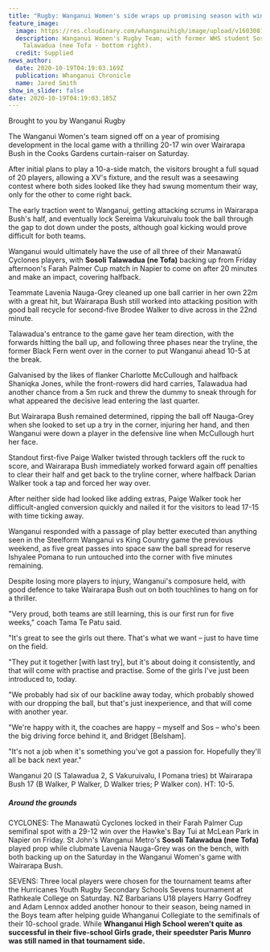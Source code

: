 ```yaml
---
title: "Rugby: Wanganui Women's side wraps up promising season with win"
feature_image:
  image: https://res.cloudinary.com/whanganuihigh/image/upload/v1603081166/News/Rugby._Wanganui_Women_s_side._sosili_Talawadua_chron_19.10.20.jpg
  description: Wanganui Women's Rugby Team; with former WHS student Sosoli
    Talawadua (nee Tofa - bottom right).
  credit: Supplied
news_author:
  date: 2020-10-19T04:19:03.169Z
  publication: Whanganui Chronicle
  name: Jared Smith
show_in_slider: false
date: 2020-10-19T04:19:03.185Z
---
```

Brought to you by Wanganui Rugby

The Wanganui Women's team signed off on a year of promising development in the local game with a thrilling 20-17 win over Wairarapa Bush in the Cooks Gardens curtain-raiser on Saturday.

After initial plans to play a 10-a-side match, the visitors brought a full squad of 20 players, allowing a XV's fixture, and the result was a seesawing contest where both sides looked like they had swung momentum their way, only for the other to come right back.

The early traction went to Wanganui, getting attacking scrums in Wairarapa Bush's half, and eventually lock Sereima Vakuruivalu took the ball through the gap to dot down under the posts, although goal kicking would prove difficult for both teams.

Wanganui would ultimately have the use of all three of their Manawatū Cyclones players, with **Sosoli Talawadua (ne Tofa)** backing up from Friday afternoon's Farah Palmer Cup match in Napier to come on after 20 minutes and make an impact, covering halfback.

Teammate Lavenia Nauga-Grey cleaned up one ball carrier in her own 22m with a great hit, but Wairarapa Bush still worked into attacking position with good ball recycle for second-five Brodee Walker to dive across in the 22nd minute.

Talawadua's entrance to the game gave her team direction, with the forwards hitting the ball up, and following three phases near the tryline, the former Black Fern went over in the corner to put Wanganui ahead 10-5 at the break.

Galvanised by the likes of flanker Charlotte McCullough and halfback Shaniqka Jones, while the front-rowers did hard carries, Talawadua had another chance from a 5m ruck and threw the dummy to sneak through for what appeared the decisive lead entering the last quarter.

But Wairarapa Bush remained determined, ripping the ball off Nauga-Grey when she looked to set up a try in the corner, injuring her hand, and then Wanganui were down a player in the defensive line when McCullough hurt her face.

Standout first-five Paige Walker twisted through tacklers off the ruck to score, and Wairarapa Bush immediately worked forward again off penalties to clear their half and get back to the tryline corner, where halfback Darian Walker took a tap and forced her way over.

After neither side had looked like adding extras, Paige Walker took her difficult-angled conversion quickly and nailed it for the visitors to lead 17-15 with time ticking away.

Wanganui responded with a passage of play better executed than anything seen in the Steelform Wanganui vs King Country game the previous weekend, as five great passes into space saw the ball spread for reserve Ishyalee Pomana to run untouched into the corner with five minutes remaining.

Despite losing more players to injury, Wanganui's composure held, with good defence to take Wairarapa Bush out on both touchlines to hang on for a thriller.

"Very proud, both teams are still learning, this is our first run for five weeks," coach Tama Te Patu said.

"It's great to see the girls out there. That's what we want – just to have time on the field.

"They put it together [with last try], but it's about doing it consistently, and that will come with practise and practise. Some of the girls I've just been introduced to, today.

"We probably had six of our backline away today, which probably showed with our dropping the ball, but that's just inexperience, and that will come with another year.

"We're happy with it, the coaches are happy – myself and Sos – who's been the big driving force behind it, and Bridget [Belsham].

"It's not a job when it's something you've got a passion for. Hopefully they'll all be back next year."

Wanganui 20 (S Talawadua 2, S Vakuruivalu, I Pomana tries) bt Wairarapa Bush 17 (B Walker, P Walker, D Walker tries; P Walker con). HT: 10-5.

##### Around the grounds  

CYCLONES: The Manawatū Cyclones locked in their Farah Palmer Cup semifinal spot with a 29-12 win over the Hawke's Bay Tui at McLean Park in Napier on Friday. St John's Wanganui Metro's **Sosoli Talawadua (nee Tofa)** played prop while clubmate Lavenia Nauga-Grey was on the bench, with both backing up on the Saturday in the Wanganui Women's game with Wairarapa Bush.

SEVENS: Three local players were chosen for the tournament teams after the Hurricanes Youth Rugby Secondary Schools Sevens tournament at Rathkeale College on Saturday. NZ Barbarians U18 players Harry Godfrey and Adam Lennox added another honour to their season, being named in the Boys team after helping guide Whanganui Collegiate to the semifinals of their 10-school grade. While **Whanganui High School weren't quite as successful in their five-school Girls grade, their speedster Paris Munro was still named in that tournament side.**